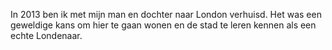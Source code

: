 In 2013 ben ik met mijn man en dochter naar London verhuisd.
Het was een geweldige kans om hier te gaan wonen en de stad te leren kennen als een
echte Londenaar.

